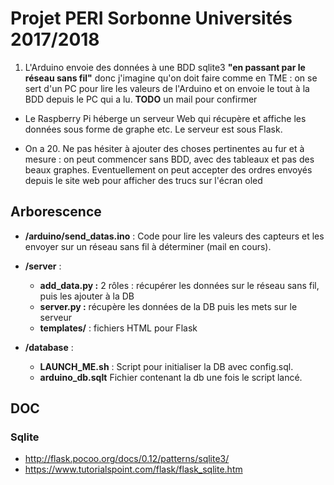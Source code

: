 # Projet PERI Sorbonne Universités 2017/2018

1.  L'Arduino envoie des données à une BDD sqlite3 **"en passant par le réseau sans fil"** donc j'imagine qu'on doit faire comme en TME : on se sert d'un PC pour lire les valeurs de l'Arduino et on envoie le tout à la BDD depuis le PC qui a lu. **TODO** un mail pour confirmer

- Le Raspberry Pi héberge un serveur Web qui récupère et affiche les données sous forme de graphe etc. Le serveur est sous Flask.

- On a 20. Ne pas hésiter à ajouter des choses pertinentes au fur et à mesure : on peut commencer sans BDD, avec des tableaux et pas des beaux graphes.
Eventuellement on peut accepter des ordres envoyés depuis le site web pour afficher des trucs sur l'écran oled

## Arborescence

- **/arduino/send_datas.ino** : Code pour lire les valeurs des capteurs et les envoyer sur un réseau sans fil à déterminer (mail en cours).

- **/server** :
	- **add_data.py :** 2 rôles : récupérer les données sur le réseau sans fil, puis les ajouter à la DB
	- **server.py :** récupère les données de la DB puis les mets sur le serveur
	- **templates/** : fichiers HTML pour Flask
- **/database** : 
	- **LAUNCH_ME.sh** : Script pour initialiser la DB avec config.sql.
	- **arduino_db.sqlt** Fichier contenant la db une fois le script lancé.
## DOC 

### Sqlite

- http://flask.pocoo.org/docs/0.12/patterns/sqlite3/
- https://www.tutorialspoint.com/flask/flask_sqlite.htm
